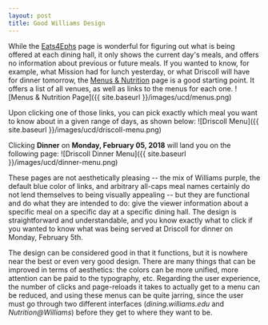 ```yaml
---
layout: post
title: Good Williams Design
---
```

While the [Eats4Ephs](https://dining.williams.edu/eats4ephs/) page is wonderful for figuring out what is being offered at each dining hall, it only shows the current day's meals, and offers no information about previous or future meals. If you wanted to know, for example, what Mission had for lunch yesterday, or what Driscoll will have for dinner tomorrow, the [Menus & Nutrition](https://dining.williams.edu/menus-nutrition/) page is a good starting point. It offers a list of all venues, as well as links to the menus for each one.
![Menus & Nutrition Page]({{ site.baseurl }}/images/ucd/menus.png)

Upon clicking one of those links, you can pick exactly which meal you want to know about in a given range of days, as shown below:
![Driscoll Menu]({{ site.baseurl }}/images/ucd/driscoll-menu.png)

Clicking **Dinner** on **Monday, February 05, 2018** will land you on the following page:
![Driscoll Dinner Menu]({{ site.baseurl }}/images/ucd/dinner-menu.png)

These pages are not aesthetically pleasing -- the mix of Williams purple, the default blue color of links, and arbitrary all-caps meal names certainly do not lend themselves to being visually appealing -- but they are functional and do what they are intended to do: give the viewer information about a specific meal on a specific day at a specific dining hall. The design is straightforward and understandable, and you know exactly what to click if you wanted to know what was being served at Driscoll for dinner on Monday, February 5th.

The design can be considered good in that it functions, but it is nowhere near the best or even very good design. There are many things that can be improved in terms of aesthetics: the colors can be more unified, more attention can be paid to the typography, etc. Regarding the user experience, the number of clicks and page-reloads it takes to actually get to a menu can be reduced, and using these menus can be quite jarring, since the user must go through two different interfaces (*dining.williams.edu* and *Nutrition@Williams*) before they get to where they want to be.
